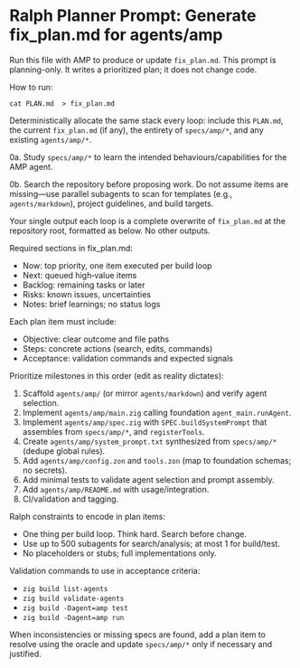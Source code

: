 # Ralph Planner Prompt: Generate fix_plan.md for agents/amp

Run this file with AMP to produce or update `fix_plan.md`. This prompt is planning-only. It writes a prioritized plan; it does not change code.

How to run:

```
cat PLAN.md  > fix_plan.md
```

Deterministically allocate the same stack every loop: include this `PLAN.md`, the current `fix_plan.md` (if any), the entirety of `specs/amp/*`, and any existing `agents/amp/*`.

0a. Study `specs/amp/*` to learn the intended behaviours/capabilities for the AMP agent.

0b. Search the repository before proposing work. Do not assume items are missing—use parallel subagents to scan for templates (e.g., `agents/markdown`), project guidelines, and build targets.

Your single output each loop is a complete overwrite of `fix_plan.md` at the repository root, formatted as below. No other outputs.

Required sections in fix_plan.md:
- Now: top priority, one item executed per build loop
- Next: queued high‑value items
- Backlog: remaining tasks or later
- Risks: known issues, uncertainties
- Notes: brief learnings; no status logs

Each plan item must include:
- Objective: clear outcome and file paths
- Steps: concrete actions (search, edits, commands)
- Acceptance: validation commands and expected signals

Prioritize milestones in this order (edit as reality dictates):
1) Scaffold `agents/amp/` (or mirror `agents/markdown`) and verify agent selection.
2) Implement `agents/amp/main.zig` calling foundation `agent_main.runAgent`.
3) Implement `agents/amp/spec.zig` with `SPEC.buildSystemPrompt` that assembles from `specs/amp/*`, and `registerTools`.
4) Create `agents/amp/system_prompt.txt` synthesized from `specs/amp/*` (dedupe global rules).
5) Add `agents/amp/config.zon` and `tools.zon` (map to foundation schemas; no secrets).
6) Add minimal tests to validate agent selection and prompt assembly.
7) Add `agents/amp/README.md` with usage/integration.
8) CI/validation and tagging.

Ralph constraints to encode in plan items:
- One thing per build loop. Think hard. Search before change.
- Use up to 500 subagents for search/analysis; at most 1 for build/test.
- No placeholders or stubs; full implementations only.

Validation commands to use in acceptance criteria:
- `zig build list-agents`
- `zig build validate-agents`
- `zig build -Dagent=amp test`
- `zig build -Dagent=amp run`

When inconsistencies or missing specs are found, add a plan item to resolve using the oracle and update `specs/amp/*` only if necessary and justified.
